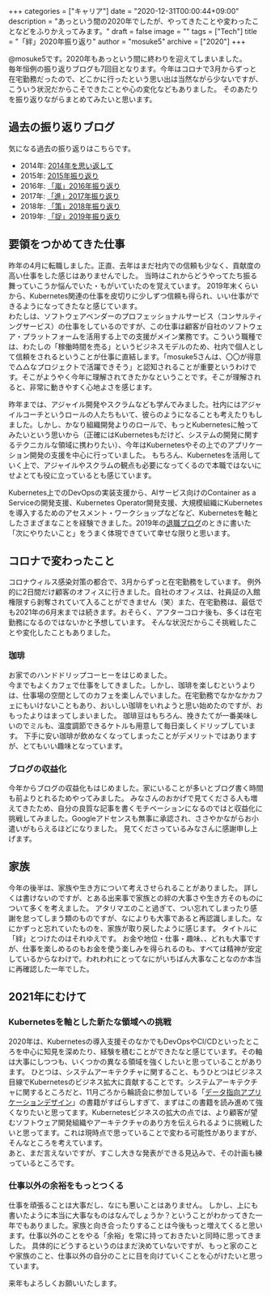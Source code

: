 +++
categories = ["キャリア"]
date = "2020-12-31T00:00:44+09:00"
description = "あっという間の2020年でしたが、やってきたことや変わったことなどをふりかえってみます。"
draft = false
image = ""
tags = ["Tech"]
title = "「絆」2020年振り返り"
author = "mosuke5"
archive = ["2020"]
+++

@mosuke5です。2020年もあっという間に終わりを迎えてしまいました。  
毎年恒例の振り返りブログも7回目となります。今年はコロナで3月からずっと在宅勤務だったので、どこかに行ったという思い出は当然ながら少ないですが、こういう状況だからこそできたことや心の変化などもありました。
そのあたりを振り返りながらまとめてみたいと思います。

## 過去の振り返りブログ
気になる過去の振り返りはこちらです。

- 2014年: [2014年を思い返して](https://blog.mosuke.tech/entry/2015/01/01/161826/)
- 2015年: [2015年振り返り](https://blog.mosuke.tech/entry/2015/12/28/150042/)
- 2016年: [「嵐」2016年振り返り](https://blog.mosuke.tech/entry/2016/12/25/142744/)
- 2017年: [「進」2017年振り返り](https://blog.mosuke.tech/entry/2017/12/29/reflection/)
- 2018年: [「策」2018年振り返り](https://blog.mosuke.tech/entry/2018/12/31/reflection/)
- 2019年: [「捉」2019年振り返り](https://blog.mosuke.tech/entry/2019/12/31/reflection/)
<!--more-->

## 要領をつかめてきた仕事
昨年の4月に転職しました。正直、去年はまだ社内での信頼も少なく、貢献度の高い仕事をした感じはありませんでした。
当時はこれからどうやってたち振る舞っていこうか悩んでいた・もがいていたのを覚えています。
2019年末くらいから、Kubernetes関連の仕事を皮切りに少しずつ信頼も得られ、いい仕事ができるようになってきたなと感じています。  
わたしは、ソフトウェアベンダーのプロフェッショナルサービス（コンサルティングサービス）の仕事をしているのですが、この仕事は顧客が自社のソフトウェア・プラットフォームを活用する上での支援がメイン業務です。こういう職種では、わたしの「稼働時間を売る」というビジネスモデルのため、社内で個人として信頼をされるということが仕事に直結します。「mosuke5さんは、〇〇が得意で△△なプロジェクトで活躍できそう」と認知されることが重要というわけです。そこがようやく今年に理解されてきたかなということです。そこが理解されると、非常に動きやすく心地よさを感じます。

昨年までは、アジャイル開発やスクラムなども学んでみました。社内にはアジャイルコーチというロールの人たちもいて、彼らのようになることも考えたりもしました。しかし、かなり組織開発よりのロールで、もっとKubernetesに触ってみたいという思いから（正確にはKubernetesもだけど、システムの開発に関するテクニカルな領域に携わりたい）、今年はKubernetesやその上でのアプリケーション開発の支援を中心に行っていました。
もちろん、Kubernetesを活用していく上で、アジャイルやスクラムの観点も必要になってくるので本職ではないにせよとても役に立っているとも感じています。

Kubernetes上でのDevOpsの実装支援から、AIサービス向けのContainer as a Serviceの開発支援、Kubernetes Operator開発支援、大規模組織にKubernetesを導入するためのアセスメント・ワークショップなどなど、Kubernetesを軸としたさまざまなことを経験できました。2019年の[退職ブログ](/entry/2019/03/29/thank-you-alibaba/)のときに書いた「次にやりたいこと」をうまく体現できていて幸せな限りと思います。

## コロナで変わったこと
コロナウィルス感染対策の都合で、3月からずっと在宅勤務をしています。
例外的に2日間だけ顧客のオフィスに行きました。自社のオフィスは、社員証の入館権限すら剥奪されていて入ることができません（笑）また、在宅勤務は、最低でも2021年の6月末までは続きます。おそらく、アフターコロナ後も、多くは在宅勤務になるのではないかと予想しています。
そんな状況だからこそ挑戦したことや変化したこともありました。

### 珈琲
お家でのハンドドリップコーヒーをはじめました。  
今までもよくカフェで仕事をしてきました。しかし、珈琲を楽しむというよりは、仕事場の空間としてのカフェを楽しんでいました。在宅勤務でなかなかカフェにもいけないこともあり、おいしい珈琲をいれようと思い始めたのですが、おもったよりはまってしまいました。
珈琲豆はもちろん、挽きたてが一番美味しいのでミルも、温度調節できるケトルも用意して毎日楽しくドリップしています。
下手に安い珈琲が飲めなくなってしまったことがデメリットではありますが、とてもいい趣味となっています。

### ブログの収益化
今年からブログの収益化もはじめました。家にいることが多いとブログ書く時間も前よりとれるためやってみました。
みなさんのおかげで見てくださる人も増えてきたため、自分の良質な記事を書くモチベーションになるのではと収益化に挑戦してみました。Googleアドセンスも無事に承認され、ささやかながらお小遣いがもらえるほどになりました。
見てくださっているみなさんに感謝申し上げます。

## 家族
今年の後半は、家族や生き方について考えさせられることがありました。
詳しくは書けないのですが、とある出来事で家族との絆の大事さや生き方そのものについて多くを考えました。
アタリマエのこと過ぎて、つい忘れてしまったり感謝を怠ってしまう類のものですが、なによりも大事であると再認識しました。なにかずっと忘れていたものを、家族が取り戻したように感じます。
タイトルに「絆」とつけたのはそれゆえです。
お金や地位・仕事・趣味、、どれも大事ですが、仕事を楽しめるのもお金を使う楽しみを得られるのも、すべては精神が安定しているからなわけで。われわれにとってなにがいちばん大事なことなのか本当に再確認した一年でした。

## 2021年にむけて

### Kubernetesを軸とした新たな領域への挑戦
2020年は、Kubernetesの導入支援そのなかでもDevOpsやCI/CDといったところを中心に知見を深めたり、経験を積むことができたなと感じています。その軸は大事にしつつも、いくつかの異なる領域を強くしたいと思っていることがあります。
ひとつは、システムアーキテクチャに関すること、もうひとつはビジネス目線でKubernetesのビジネス拡大に貢献することです。システムアーキテクチャに関するところだと、11月ごろから輪読会に参加している「[データ指向アプリケーションデザイン](https://amzn.to/2WTbcm3)」の書籍がすばらしすぎて、まずはこの書籍を読み進めて強くなりたいと思ってます。Kubernetesビジネスの拡大の点では、より顧客が望むソフトウェア開発組織やアーキテクチャのあり方を伝えられるように挑戦したいと思ってます。これは現時点で思っていることで変わる可能性がありますが、そんなところを考えています。  
あと、まだ言えないですが、すこし大きな発表ができる見込みで、その計画も練っているところです。

### 仕事以外の余裕をもっとつくる
仕事を頑張ることは大事だし、なにも悪いことはありません。
しかし、上にも書いたように本当に大事なものはなんでしょうか？ということがわかってきた一年でもありました。家族と向き合ったりすることは今後もっと増えてくると思います。仕事以外のことをやる「余裕」を常に持っておきたいと同時に思ってきました。
具体的にどうするというのはまだ決めていないですが、もっと家のことや家族のこと、仕事以外の自分のことに目を向けていくことを心がけたいと思っています。

来年もよろしくお願いいたします。